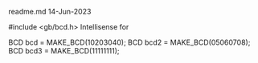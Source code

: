 readme.md
14-Jun-2023

#include <gb/bcd.h>
Intellisense for

BCD bcd  = MAKE_BCD(10203040);
BCD bcd2 = MAKE_BCD(05060708);
BCD bcd3 = MAKE_BCD(11111111);